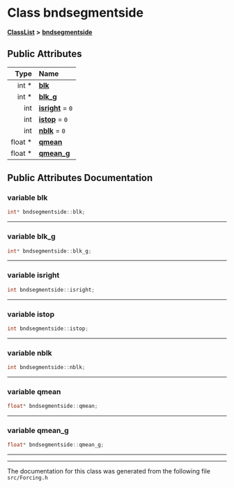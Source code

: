 

# Class bndsegmentside



[**ClassList**](annotated.md) **>** [**bndsegmentside**](classbndsegmentside.md)


























## Public Attributes

| Type | Name |
| ---: | :--- |
|  int \* | [**blk**](#variable-blk)  <br> |
|  int \* | [**blk\_g**](#variable-blk_g)  <br> |
|  int | [**isright**](#variable-isright)   = `0`<br> |
|  int | [**istop**](#variable-istop)   = `0`<br> |
|  int | [**nblk**](#variable-nblk)   = `0`<br> |
|  float \* | [**qmean**](#variable-qmean)  <br> |
|  float \* | [**qmean\_g**](#variable-qmean_g)  <br> |












































## Public Attributes Documentation




### variable blk 

```C++
int* bndsegmentside::blk;
```




<hr>



### variable blk\_g 

```C++
int* bndsegmentside::blk_g;
```




<hr>



### variable isright 

```C++
int bndsegmentside::isright;
```




<hr>



### variable istop 

```C++
int bndsegmentside::istop;
```




<hr>



### variable nblk 

```C++
int bndsegmentside::nblk;
```




<hr>



### variable qmean 

```C++
float* bndsegmentside::qmean;
```




<hr>



### variable qmean\_g 

```C++
float* bndsegmentside::qmean_g;
```




<hr>

------------------------------
The documentation for this class was generated from the following file `src/Forcing.h`

